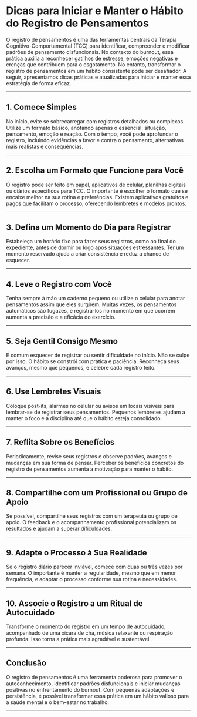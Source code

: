
# Dicas para Iniciar e Manter o Hábito do Registro de Pensamentos

O registro de pensamentos é uma das ferramentas centrais da Terapia Cognitivo-Comportamental (TCC) para identificar, compreender e modificar padrões de pensamento disfuncionais. No contexto do burnout, essa prática auxilia a reconhecer gatilhos de estresse, emoções negativas e crenças que contribuem para o esgotamento. No entanto, transformar o registro de pensamentos em um hábito consistente pode ser desafiador. A seguir, apresentamos dicas práticas e atualizadas para iniciar e manter essa estratégia de forma eficaz.

---

## 1. **Comece Simples**

No início, evite se sobrecarregar com registros detalhados ou complexos. Utilize um formato básico, anotando apenas o essencial: situação, pensamento, emoção e reação. Com o tempo, você pode aprofundar o registro, incluindo evidências a favor e contra o pensamento, alternativas mais realistas e consequências.

---

## 2. **Escolha um Formato que Funcione para Você**

O registro pode ser feito em papel, aplicativos de celular, planilhas digitais ou diários específicos para TCC. O importante é escolher o formato que se encaixe melhor na sua rotina e preferências. Existem aplicativos gratuitos e pagos que facilitam o processo, oferecendo lembretes e modelos prontos.

---

## 3. **Defina um Momento do Dia para Registrar**

Estabeleça um horário fixo para fazer seus registros, como ao final do expediente, antes de dormir ou logo após situações estressantes. Ter um momento reservado ajuda a criar consistência e reduz a chance de esquecer.

---

## 4. **Leve o Registro com Você**

Tenha sempre à mão um caderno pequeno ou utilize o celular para anotar pensamentos assim que eles surgirem. Muitas vezes, os pensamentos automáticos são fugazes, e registrá-los no momento em que ocorrem aumenta a precisão e a eficácia do exercício.

---

## 5. **Seja Gentil Consigo Mesmo**

É comum esquecer de registrar ou sentir dificuldade no início. Não se culpe por isso. O hábito se constrói com prática e paciência. Reconheça seus avanços, mesmo que pequenos, e celebre cada registro feito.

---

## 6. **Use Lembretes Visuais**

Coloque post-its, alarmes no celular ou avisos em locais visíveis para lembrar-se de registrar seus pensamentos. Pequenos lembretes ajudam a manter o foco e a disciplina até que o hábito esteja consolidado.

---

## 7. **Reflita Sobre os Benefícios**

Periodicamente, revise seus registros e observe padrões, avanços e mudanças em sua forma de pensar. Perceber os benefícios concretos do registro de pensamentos aumenta a motivação para manter o hábito.

---

## 8. **Compartilhe com um Profissional ou Grupo de Apoio**

Se possível, compartilhe seus registros com um terapeuta ou grupo de apoio. O feedback e o acompanhamento profissional potencializam os resultados e ajudam a superar dificuldades.

---

## 9. **Adapte o Processo à Sua Realidade**

Se o registro diário parecer inviável, comece com duas ou três vezes por semana. O importante é manter a regularidade, mesmo que em menor frequência, e adaptar o processo conforme sua rotina e necessidades.

---

## 10. **Associe o Registro a um Ritual de Autocuidado**

Transforme o momento do registro em um tempo de autocuidado, acompanhado de uma xícara de chá, música relaxante ou respiração profunda. Isso torna a prática mais agradável e sustentável.

---

## Conclusão

O registro de pensamentos é uma ferramenta poderosa para promover o autoconhecimento, identificar padrões disfuncionais e iniciar mudanças positivas no enfrentamento do burnout. Com pequenas adaptações e persistência, é possível transformar essa prática em um hábito valioso para a saúde mental e o bem-estar no trabalho.

---
```
